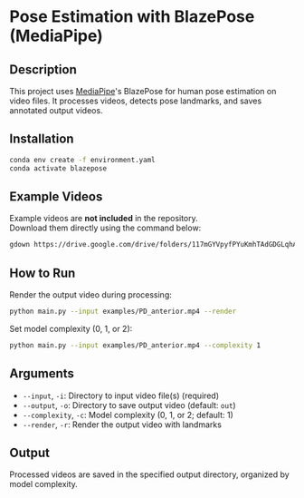 # Pose Estimation with BlazePose (MediaPipe)

## Description

This project uses [MediaPipe](https://mediapipe.dev/)'s BlazePose for human pose estimation on video files. It processes videos, detects pose landmarks, and saves annotated output videos.

## Installation

```bash
conda env create -f environment.yaml
conda activate blazepose
```

## Example Videos

Example videos are **not included** in the repository.  
Download them directly using the command below:

```bash
gdown https://drive.google.com/drive/folders/117mGYVpyfPYuKmhTAdGDGLqhAxHQjIhF -O examples --folder
```

## How to Run

Render the output video during processing:

```bash
python main.py --input examples/PD_anterior.mp4 --render
```

Set model complexity (0, 1, or 2):

```bash
python main.py --input examples/PD_anterior.mp4 --complexity 1
```

## Arguments

- `--input`, `-i`: Directory to input video file(s) (required)
- `--output`, `-o`: Directory to save output video (default: `out`)
- `--complexity`, `-c`: Model complexity (0, 1, or 2; default: 1)
- `--render`, `-r`: Render the output video with landmarks

## Output

Processed videos are saved in the specified output directory, organized by model complexity.
